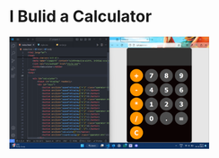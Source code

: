 <h1>I Bulid a Calculator </h1>
<img src="/JavaScript-Projects/asstes/calculator.png" height = 200px>
